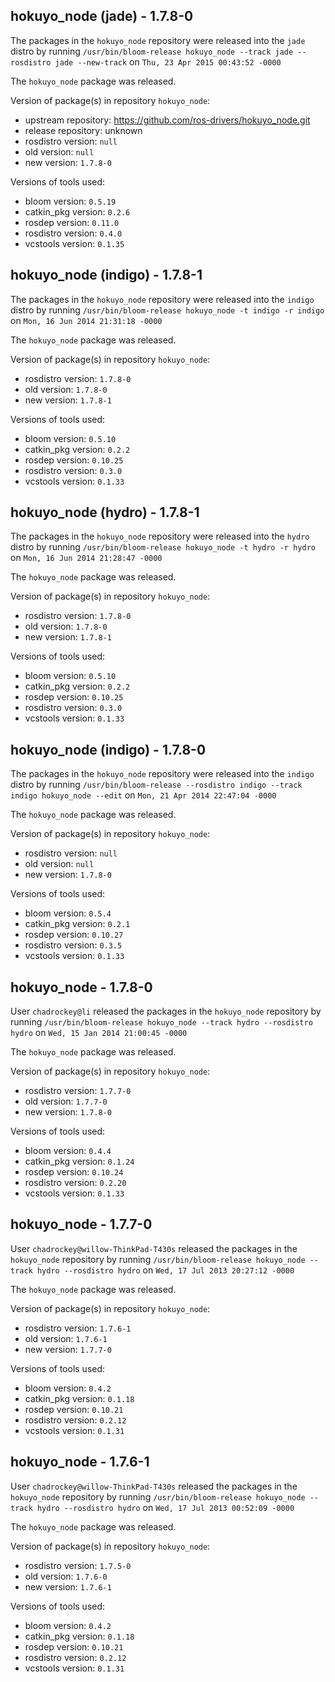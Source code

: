 ## hokuyo_node (jade) - 1.7.8-0

The packages in the `hokuyo_node` repository were released into the `jade` distro by running `/usr/bin/bloom-release hokuyo_node --track jade --rosdistro jade --new-track` on `Thu, 23 Apr 2015 00:43:52 -0000`

The `hokuyo_node` package was released.

Version of package(s) in repository `hokuyo_node`:
- upstream repository: https://github.com/ros-drivers/hokuyo_node.git
- release repository: unknown
- rosdistro version: `null`
- old version: `null`
- new version: `1.7.8-0`

Versions of tools used:
- bloom version: `0.5.19`
- catkin_pkg version: `0.2.6`
- rosdep version: `0.11.0`
- rosdistro version: `0.4.0`
- vcstools version: `0.1.35`


## hokuyo_node (indigo) - 1.7.8-1

The packages in the `hokuyo_node` repository were released into the `indigo` distro by running `/usr/bin/bloom-release hokuyo_node -t indigo -r indigo` on `Mon, 16 Jun 2014 21:31:18 -0000`

The `hokuyo_node` package was released.

Version of package(s) in repository `hokuyo_node`:
- rosdistro version: `1.7.8-0`
- old version: `1.7.8-0`
- new version: `1.7.8-1`

Versions of tools used:
- bloom version: `0.5.10`
- catkin_pkg version: `0.2.2`
- rosdep version: `0.10.25`
- rosdistro version: `0.3.0`
- vcstools version: `0.1.33`


## hokuyo_node (hydro) - 1.7.8-1

The packages in the `hokuyo_node` repository were released into the `hydro` distro by running `/usr/bin/bloom-release hokuyo_node -t hydro -r hydro` on `Mon, 16 Jun 2014 21:28:47 -0000`

The `hokuyo_node` package was released.

Version of package(s) in repository `hokuyo_node`:
- rosdistro version: `1.7.8-0`
- old version: `1.7.8-0`
- new version: `1.7.8-1`

Versions of tools used:
- bloom version: `0.5.10`
- catkin_pkg version: `0.2.2`
- rosdep version: `0.10.25`
- rosdistro version: `0.3.0`
- vcstools version: `0.1.33`


## hokuyo_node (indigo) - 1.7.8-0

The packages in the `hokuyo_node` repository were released into the `indigo` distro by running `/usr/bin/bloom-release --rosdistro indigo --track indigo hokuyo_node --edit` on `Mon, 21 Apr 2014 22:47:04 -0000`

The `hokuyo_node` package was released.

Version of package(s) in repository `hokuyo_node`:
- rosdistro version: `null`
- old version: `null`
- new version: `1.7.8-0`

Versions of tools used:
- bloom version: `0.5.4`
- catkin_pkg version: `0.2.1`
- rosdep version: `0.10.27`
- rosdistro version: `0.3.5`
- vcstools version: `0.1.33`


## hokuyo_node - 1.7.8-0

User `chadrockey@li` released the packages in the `hokuyo_node` repository by running `/usr/bin/bloom-release hokuyo_node --track hydro --rosdistro hydro` on `Wed, 15 Jan 2014 21:00:45 -0000`

The `hokuyo_node` package was released.

Version of package(s) in repository `hokuyo_node`:
- rosdistro version: `1.7.7-0`
- old version: `1.7.7-0`
- new version: `1.7.8-0`

Versions of tools used:
- bloom version: `0.4.4`
- catkin_pkg version: `0.1.24`
- rosdep version: `0.10.24`
- rosdistro version: `0.2.20`
- vcstools version: `0.1.33`


## hokuyo_node - 1.7.7-0

User `chadrockey@willow-ThinkPad-T430s` released the packages in the `hokuyo_node` repository by running `/usr/bin/bloom-release hokuyo_node --track hydro --rosdistro hydro` on `Wed, 17 Jul 2013 20:27:12 -0000`

The `hokuyo_node` package was released.

Version of package(s) in repository `hokuyo_node`:
- rosdistro version: `1.7.6-1`
- old version: `1.7.6-1`
- new version: `1.7.7-0`

Versions of tools used:
- bloom version: `0.4.2`
- catkin_pkg version: `0.1.18`
- rosdep version: `0.10.21`
- rosdistro version: `0.2.12`
- vcstools version: `0.1.31`


## hokuyo_node - 1.7.6-1

User `chadrockey@willow-ThinkPad-T430s` released the packages in the `hokuyo_node` repository by running `/usr/bin/bloom-release hokuyo_node --track hydro --rosdistro hydro` on `Wed, 17 Jul 2013 00:52:09 -0000`

The `hokuyo_node` package was released.

Version of package(s) in repository `hokuyo_node`:
- rosdistro version: `1.7.5-0`
- old version: `1.7.6-0`
- new version: `1.7.6-1`

Versions of tools used:
- bloom version: `0.4.2`
- catkin_pkg version: `0.1.18`
- rosdep version: `0.10.21`
- rosdistro version: `0.2.12`
- vcstools version: `0.1.31`


